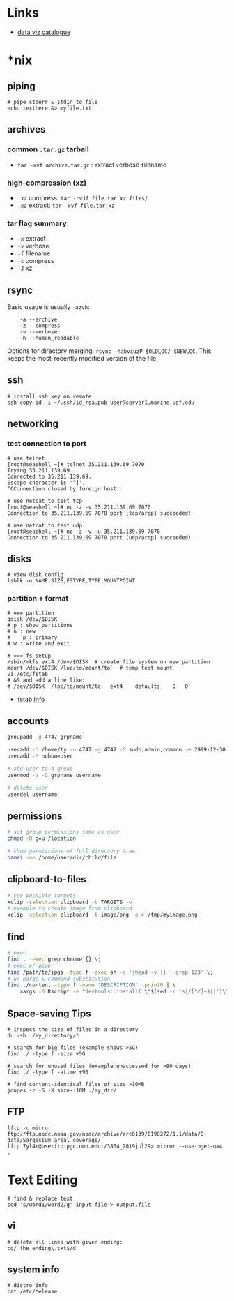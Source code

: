 # Links
* [data viz catalogue](https://datavizcatalogue.com/)

# *nix
## piping
```
# pipe stderr & stdin to file
echo texthere &> myfile.txt
```
## archives
### common `.tar.gz` tarball
* `tar -xvf archive.tar.gz` : `e`xtract `v`erbose `f`ilename

### high-compression (xz)
* `.xz` compress: `tar -cvJf file.tar.xz files/`
* `.xz` extract: `tar -xvf file.tar.xz`

### tar flag summary:
* `-x` extract
* `-v` verbose
* `-f` filename
* `-c` compress
* `-J` xz

## rsync
Basic usage is usually `-azvh`:
```
    -a --archive
    -z --compress
    -v --verbose
    -h --human_readable
```

Options for directory merging: `rsync -habviuzP $OLDLOC/ $NEWLOC`. This keeps the most-recently modified version of the file.

## ssh
```
# install ssh key on remote
ssh-copy-id -i ~/.ssh/id_rsa.pub user@server1.marine.usf.edu
```

## networking


### test connection to port
```
# use telnet
[root@seashell ~]# telnet 35.211.139.69 7070
Trying 35.211.139.69...
Connected to 35.211.139.69.
Escape character is '^]'.
^CConnection closed by foreign host.

# use netcat to test tcp
[root@seashell ~]# nc -z -v 35.211.139.69 7070
Connection to 35.211.139.69 7070 port [tcp/arcp] succeeded!

# use netcat to test udp
[root@seashell ~]# nc -z -v -u 35.211.139.69 7070
Connection to 35.211.139.69 7070 port [udp/arcp] succeeded!
```

## disks
```
# view disk config
lsblk -o NAME,SIZE,FSTYPE,TYPE,MOUNTPOINT
```

### partition + format
```
# === partition
gdisk /dev/$DISK
# p : show partitions 
# n : new
#    p : primary
# w : write and exit

# === fs setup
/sbin/mkfs.ext4 /dev/$DISK  # create file system on new partition
mount /dev/$DISK /loc/to/mount/to`  # temp test mount
vi /etc/fstab  
# && and add a line like:
# /dev/$DISK  /loc/to/mount/to   ext4    defaults    0   0`
```

* [fstab info](https://help.ubuntu.com/community/Fstab)

## accounts
```bash
groupadd -g 4747 grpname

useradd -d /home/ty -u 4747 -g 4747 -G sudo,admin,common -e 2999-12-30 ty
useradd -M nohomeuser

# add user to a group
usermod -a -G grpname username

# delete user
userdel username
```

## permissions
```bash
# set group permissions same as user
chmod -R g=u /location

# show permissions of full directory tree
namei -mo /home/user/dir/child/file
```

## clipboard-to-files
```bash
# see possible targets
xclip -selection clipboard -t TARGETS -o
# example to create image from clipboard
xclip -selection clipboard -t image/png -o > /tmp/myimage.png
```

## find
```bash
# exec
find . -exec grep chrome {} \;
# exec w/ pipe
find /path/to/jpgs -type f -exec sh -c 'jhead -v {} | grep 123' \;
# w/ xargs & command substitution
find ./content -type f -name 'DESCRIPTION' -print0 | \
    xargs -0 Rscript -e "devtools::install( \"$(sed -r 's|/[^/]+$||')\")"
```

## Space-saving Tips
```
# inspect the size of files in a directory
du -sh ./my_directory/*

# search for big files (example shows >5G)
find ./ -type f -size +5G

# search for unused files (example unaccessed for >90 days)
find ./ -type f -atime +90

# find content-identical files of size >10MB
jdupes -r -S -X size-:10M ./my_dir/
```

## FTP
```
lftp -c mirror ftp://ftp.nodc.noaa.gov/nodc/archive/arc0139/0190272/1.1/data/0-data/Sargassum_areal_coverage/
lftp 7yl4r@userftp.pgc.umn.edu:/3864_2019jul29> mirror --use-pget-n=4 .
```

# Text Editing
```
# find & replace text
sed 's/word1/word2/g' input.file > output.file
```

## vi
```
# delete all lines with given ending:
:g/_the_ending\.txt$/d
```

## system info
```
# distro info
cat /etc/*elease
```
